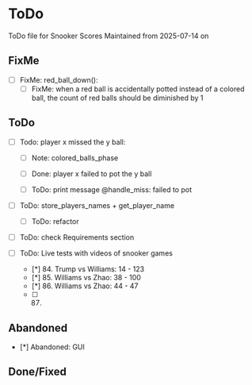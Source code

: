 # ToDo
ToDo file for Snooker Scores
Maintained from 2025-07-14 on

## FixMe
-  [ ] FixMe: red_ball_down():
    -  [ ] FixMe: when a red ball is accidentally potted instead of a colored ball, the count of red balls should be diminished by 1

## ToDo
-  [ ] Todo: player x missed the y ball:
    -  [ ] Note: colored_balls_phase
    -  [ ] Done: player x failed to pot the y ball
    -  [ ] ToDo: print message @handle_miss: failed to pot


-  [ ] ToDo: store_players_names + get_player_name
    -  [ ] ToDo: refactor

-  [ ] ToDo: check Requirements section

-  [ ] ToDo: Live tests with videos of snooker games
    -  [*] 84. Trump vs Williams: 14 - 123
    -  [*] 85. Williams vs Zhao: 38 - 100
    -  [*] 86. Williams vs Zhao: 44 - 47
    -  [ ] 87. 

## Abandoned
-  [*] Abandoned: GUI


## Done/Fixed
